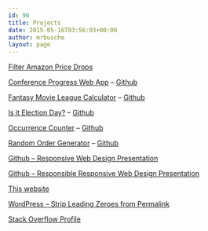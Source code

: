 ```yaml
---
id: 90
title: Projects
date: 2015-05-16T03:56:03+00:00
author: mrbusche
layout: page
---
```


[Filter Amazon Price Drops](https://github.com/mrbusche/amazonPriceDrops)

[Conference Progress Web App](https://matthewbusche.com/pwa) &#8211; [Github](https://github.com/mrbusche/conferencePWA)

[Fantasy Movie League Calculator](https://matthewbusche.com/fml) &#8211; [Github](https://github.com/mrbusche/fmlCalculator/)

[Is it Election Day?](https://isitelectionday.com/) &#8211; [Github](https://github.com/mrbusche/isItElectionDay)

[Occurrence Counter](https://matthewbusche.com/oc) &#8211; [Github](https://github.com/mrbusche/occurrenceCounter)

[Random Order Generator](https://matthewbusche.com/random) &#8211; [Github](https://github.com/mrbusche/randomOrder)

[Github &#8211; Responsive Web Design Presentation](https://github.com/mrbusche/Responsive-Web-Design)

[Github &#8211; Responsible Responsive Web Design Presentation](https://github.com/mrbusche/Responsible-Responsive-Web-Design)

[This website](https://github.com/mrbusche/matthewbusche.com)

[WordPress &#8211; Strip Leading Zeroes from Permalink](https://github.com/mrbusche/Strip_Leading_Zeroes)

[Stack Overflow Profile](https://stackoverflow.com/users/1065868/matt-busche)
